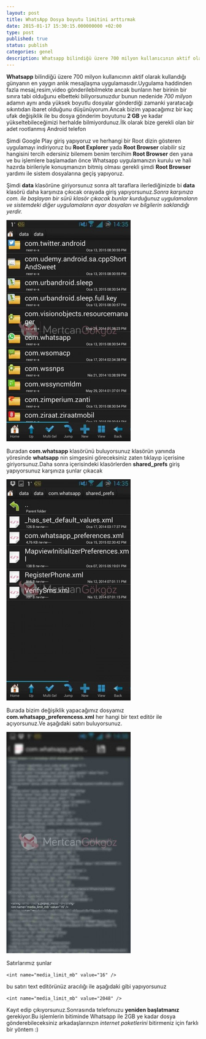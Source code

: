 ```yaml
---
layout: post
title: WhatsApp Dosya boyutu limitini arttırmak
date: 2015-01-17 15:30:15.000000000 +02:00
type: post
published: true
status: publish
categories: genel
description: Whatsapp bilindiğü üzere 700 milyon kullanıcının aktif olarak kullandığı günyanın en yaygın anlık mesajlaşma uygulamasıdır.Uygulama haddinden
---
```

**Whatsapp** bilindiğü üzere 700 milyon kullanıcının aktif olarak kullandığı günyanın en yaygın anlık mesajlaşma uygulamasıdır.Uygulama haddinden fazla mesaj,resim,video gönderilebilmekte ancak bunların her birinin bir sınıra tabi olduğunu elbetteki biliyorsunuzdur bunun nedenide _700 milyon_ adamın aynı anda yüksek boyutlu dosyalar gönderdiği zamanki yaratacağı sıkıntıdan ibaret olduğunu düşünüyorum.Ancak bizim yapacağımız bir kaç ufak değişiklik ile bu dosya gönderim boyutunu **2 GB** ye kadar yükseltebileceğimizi herhalde bilmiyordunuz.İlk olarak bize gerekli olan bir adet rootlanmış Android telefon

Şimdi Google Play giriş yapıyoruz ve herhangi bir Root dizin gösteren uygulamayı indiriyoruz bu **Root Explorer** yada **Root Browser** olabilir siz hangisini tercih edersiniz bilemem benim tercihim **Root Browser** den yana ve bu işlemlere başlamadan önce Whatsapp uygulamanızın kurulu ve hali hazırda birileriyle konuşmanızın bitmiş olması gerekli şimdi **Root Browser** yardımı ile sistem dosyalarına geçiş yapıyoruz.

Şimdi **data** klasörüne giriyorsunuz sonra alt taraflara ilerlediğinizde bi **data** klasörü daha karşınıza çıkıcak orayada giriş yapıyorsunuz._Sonra karşınıza com. ile başlayan bir sürü klasör çıkacak bunlar kurduğunuz uygulamaların ve sistemdeki diğer uygulamaların ayar dosyaları ve bilgilerin saklandığı yerdir._

![whatsappdosyalimitkaldirmagorsel3](/assets/whatsappdosyalimitkaldirmagorsel3-e1421328031622-324x576.jpg)

Buradan **com.whatsapp** klasörünü buluyorsunuz klasörün yanında yöresinde **whatsapp** nin simgesini göreceksiniz zaten tıklayıp içerisine giriyorsunuz.Daha sonra içerisindeki klasörlerden **shared\_prefs** giriş yapıyorsunuz karşınıza şunlar çıkacak

![whatsappdosyalimitkaldirmagorsel2](/assets/whatsappdosyalimitkaldirmagorsel2-e1421328140706-324x576.jpg)

Burada bizim değişiklik yapacağımız dosyamız **com.whatsapp\_preferencess.xml** her hangi bir text editör ile açıyorsunuz.Ve aşağıdaki satırı buluyorsunuz.

![whatsappdosyalimitkaldirmagorsel1](/assets/whatsappdosyalimitkaldirmagorsel1-e1421328227790-324x576.jpg)

Satırlarımız şunlar

    <int name="media_limit_mb" value="16" />

bu satırı text editörünüz aracılığı ile aşağıdaki gibi yapıyorsunuz

    <int name="media_limit_mb" value="2048" />

Kayıt edip çıkıyorsunuz.Sonrasında telefonuzu **yeniden başlatmanız** gerekiyor.Bu işlemlerin bitiminde Whatsapp ile 2GB ye kadar dosya gönderebileceksiniz arkadaşlarınızın _internet paketlerini_ bitirmeniz için farklı bir yöntem :)
